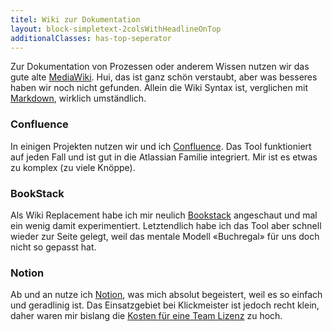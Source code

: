 ```yaml
---
titel: Wiki zur Dokumentation
layout: block-simpletext-2colsWithHeadlineOnTop
additionalClasses: has-top-seperator
---
```


Zur Dokumentation von Prozessen oder anderem Wissen nutzen wir das gute alte [MediaWiki](https://www.mediawiki.org/wiki/MediaWiki). Hui, das ist ganz schön verstaubt, aber was besseres haben wir noch nicht gefunden. Allein die Wiki Syntax ist, verglichen mit [Markdown](https://markdown.de/), wirklich umständlich.

<!--more-->

### Confluence
In einigen Projekten nutzen wir und ich [Confluence](https://www.atlassian.com/de/software/confluence). Das Tool funktioniert auf jeden Fall und ist gut in die Atlassian Familie integriert. Mir ist es etwas zu komplex (zu viele Knöppe).

### BookStack
Als Wiki Replacement habe ich mir neulich [Bookstack](https://www.bookstackapp.com/) angeschaut und mal ein wenig damit experimentiert. Letztendlich habe ich das Tool aber schnell wieder zur Seite gelegt, weil das mentale Modell «Buchregal» für uns doch nicht so gepasst hat.

### Notion
Ab und an nutze ich [Notion](https://www.notion.so/), was mich absolut begeistert, weil es so einfach und geradlinig ist. Das Einsatzgebiet bei Klickmeister ist jedoch recht klein, daher waren mir bislang die [Kosten für eine Team Lizenz](https://www.notion.so/pricing) zu hoch.




